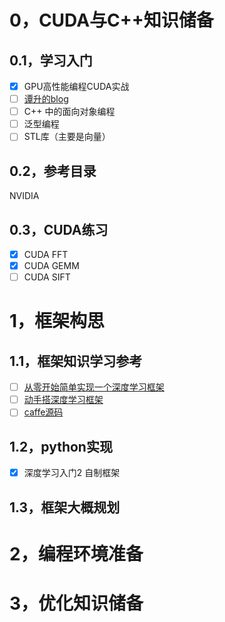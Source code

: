 # 0，CUDA与C++知识储备

## 0.1，学习入门

- [x] GPU高性能编程CUDA实战
- [ ] [谭升的blog](https://face2ai.com/program-blog/)
- [ ] C++ 中的面向对象编程
- [ ] 泛型编程
- [ ] STL库（主要是向量）

## 0.2，参考目录

NVIDIA

## 0.3，CUDA练习

- [x] CUDA FFT
- [x] CUDA GEMM
- [ ] CUDA SIFT

# 1，框架构思

## 1.1，框架知识学习参考

- [ ] [从零开始简单实现一个深度学习框架](https://www.bilibili.com/video/BV1Q24y1g7oj?p=5&vd_source=ea1230afd248ab5f15c112091487f24d)
- [ ] [动手搭深度学习框架](https://zhuanlan.zhihu.com/p/602255659)
- [ ] [caffe源码](https://github.com/BVLC/caffe)

## 1.2，python实现

- [x] 深度学习入门2 自制框架

## 1.3，框架大概规划

# 2，编程环境准备

# 3，优化知识储备